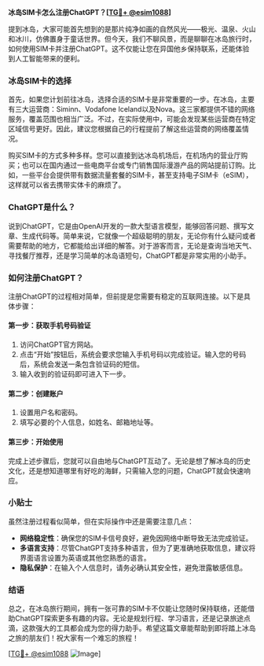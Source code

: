 **冰岛SIM卡怎么注册ChatGPT？[[TG💪+ @esim1088](https://t.me/s/esim1088)]**

提到冰岛，大家可能首先想到的是那片纯净如画的自然风光——极光、温泉、火山和冰川，仿佛置身于童话世界。但今天，我们不聊风景，而是聊聊在冰岛旅行时，如何使用SIM卡并注册ChatGPT。这不仅能让您在异国他乡保持联系，还能体验到人工智能带来的便利。

### 冰岛SIM卡的选择

首先，如果您计划前往冰岛，选择合适的SIM卡是非常重要的一步。在冰岛，主要有三大运营商：Siminn、Vodafone Iceland以及Nova。这三家都提供不错的网络服务，覆盖范围也相当广泛。不过，在实际使用中，可能会发现某些运营商在特定区域信号更好。因此，建议您根据自己的行程提前了解这些运营商的网络覆盖情况。

购买SIM卡的方式多种多样。您可以直接到达冰岛机场后，在机场内的营业厅购买；也可以在国内通过一些电商平台或专门销售国际漫游产品的网站提前订购。比如，一些平台会提供带有数据流量套餐的SIM卡，甚至支持电子SIM卡（eSIM），这样就可以省去携带实体卡的麻烦了。

### ChatGPT是什么？

说到ChatGPT，它是由OpenAI开发的一款大型语言模型，能够回答问题、撰写文章、生成代码等。简单来说，它就像一个超级聪明的朋友，无论你有什么疑问或者需要帮助的地方，它都能给出详细的解答。对于游客而言，无论是查询当地天气、寻找餐厅推荐，还是学习简单的冰岛语短句，ChatGPT都是非常实用的小助手。

### 如何注册ChatGPT？

注册ChatGPT的过程相对简单，但前提是您需要有稳定的互联网连接。以下是具体步骤：

#### 第一步：获取手机号码验证
1. 访问ChatGPT官方网站。
2. 点击“开始”按钮后，系统会要求您输入手机号码以完成验证。输入您的号码后，系统会发送一条包含验证码的短信。
3. 输入收到的验证码即可进入下一步。

#### 第二步：创建账户
1. 设置用户名和密码。
2. 填写必要的个人信息，如姓名、邮箱地址等。

#### 第三步：开始使用
完成上述步骤后，您就可以自由地与ChatGPT互动了。无论是想了解冰岛的历史文化，还是想知道哪里有好吃的海鲜，只需输入您的问题，ChatGPT就会快速响应。

### 小贴士

虽然注册过程看似简单，但在实际操作中还是需要注意几点：
- **网络稳定性**：确保您的SIM卡信号良好，避免因网络中断导致无法完成验证。
- **多语言支持**：尽管ChatGPT支持多种语言，但为了更准确地获取信息，建议将界面语言设置为英语或其他您熟悉的语言。
- **隐私保护**：在输入个人信息时，请务必确认其安全性，避免泄露敏感信息。

### 结语

总之，在冰岛旅行期间，拥有一张可靠的SIM卡不仅能让您随时保持联络，还能借助ChatGPT探索更多有趣的内容。无论是规划行程、学习语言，还是记录旅途点滴，这款强大的工具都会成为您的得力助手。希望这篇文章能帮助到即将踏上冰岛之旅的朋友们！祝大家有一个难忘的旅程！

[[TG💪+ @esim1088](https://t.me/s/esim1088) ![Image](https://i.postimg.cc/4NQfJmqS/Snipaste-2025-05-13-00-14-12.png)]
